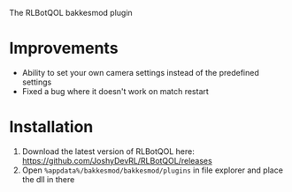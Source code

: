 The RLBotQOL bakkesmod plugin

# Improvements

- Ability to set your own camera settings instead of the predefined settings
- Fixed a bug where it doesn't work on match restart

# Installation

1. Download the latest version of RLBotQOL here: https://github.com/JoshyDevRL/RLBotQOL/releases
3. Open `%appdata%/bakkesmod/bakkesmod/plugins` in file explorer and place the dll in there
